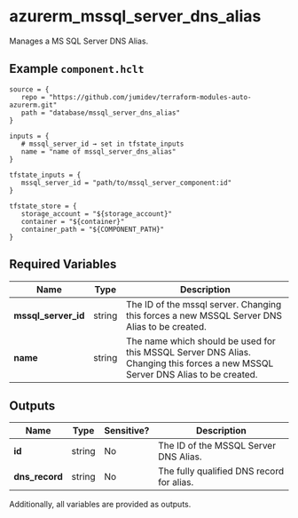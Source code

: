 # azurerm_mssql_server_dns_alias

Manages a MS SQL Server DNS Alias.

## Example `component.hclt`

```hcl
source = {
   repo = "https://github.com/jumidev/terraform-modules-auto-azurerm.git" 
   path = "database/mssql_server_dns_alias" 
}

inputs = {
   # mssql_server_id → set in tfstate_inputs
   name = "name of mssql_server_dns_alias" 
}

tfstate_inputs = {
   mssql_server_id = "path/to/mssql_server_component:id" 
}

tfstate_store = {
   storage_account = "${storage_account}" 
   container = "${container}" 
   container_path = "${COMPONENT_PATH}" 
}

```

## Required Variables

| Name | Type |  Description |
| ---- | --------- |  ----------- |
| **mssql_server_id** | string |  The ID of the mssql server. Changing this forces a new MSSQL Server DNS Alias to be created. | 
| **name** | string |  The name which should be used for this MSSQL Server DNS Alias. Changing this forces a new MSSQL Server DNS Alias to be created. | 



## Outputs

| Name | Type | Sensitive? | Description |
| ---- | ---- | --------- | --------- |
| **id** | string | No  | The ID of the MSSQL Server DNS Alias. | 
| **dns_record** | string | No  | The fully qualified DNS record for alias. | 

Additionally, all variables are provided as outputs.

